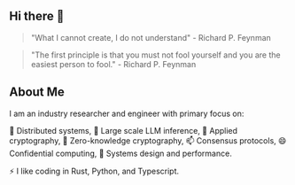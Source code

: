 ## Hi there 👋

> "What I cannot create, I do not understand" - Richard P. Feynman

> "The first principle is that you must not fool yourself and you are the easiest person to fool." - Richard P. Feynman

## About Me

I am an industry researcher and engineer with primary focus on:

🔭 Distributed systems,
🌱 Large scale LLM inference,
🤔 Applied cryptography,
💬 Zero-knowledge cryptography,
📫 Consensus protocols,
😄 Confidential computing,
👯 Systems design and performance.

⚡ I like coding in Rust, Python, and Typescript.
<!--
**jorgeantonio21/jorgeantonio21** is a ✨ _special_ ✨ repository because its `README.md` (this file) appears on your GitHub profile.

Here are some ideas to get you started:

- 🔭 I’m currently working on ...
- 🌱 I’m currently learning ...
- 👯 I’m looking to collaborate on ...
- 🤔 I’m looking for help with ...
- 💬 Ask me about ...
- 📫 How to reach me: ...
- 😄 Pronouns: ...
- ⚡ Fun fact: ...
-->
